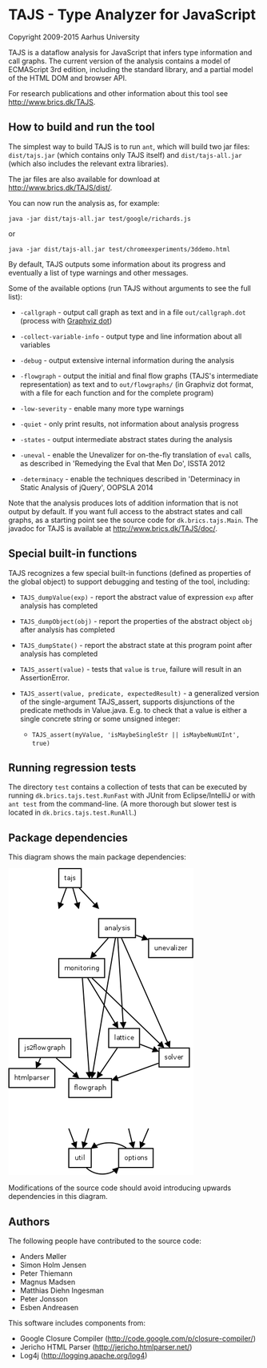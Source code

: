 TAJS - Type Analyzer for JavaScript
===================================

Copyright 2009-2015 Aarhus University

TAJS is a dataflow analysis for JavaScript that infers type information and call graphs.
The current version of the analysis contains a model of ECMAScript 3rd edition, including the standard library, and a partial model of the HTML DOM and browser API.

For research publications and other information about this tool see <http://www.brics.dk/TAJS>.

How to build and run the tool
-----------------------------

The simplest way to build TAJS is to run `ant`, which will build two jar files: `dist/tajs.jar` (which contains only TAJS itself) and `dist/tajs-all.jar` (which also includes the relevant extra libraries).

The jar files are also available for download at <http://www.brics.dk/TAJS/dist/>.

You can now run the analysis as, for example:
```
java -jar dist/tajs-all.jar test/google/richards.js
```
or
```
java -jar dist/tajs-all.jar test/chromeexperiments/3ddemo.html
```

By default, TAJS outputs some information about its progress and eventually a list of type warnings and other messages. 

Some of the available options (run TAJS without arguments to see the full list):

- `-callgraph` - output call graph as text and in a file `out/callgraph.dot` (process with [Graphviz dot](http://www.graphviz.org/))

- `-collect-variable-info` - output type and line information about all variables

- `-debug` - output extensive internal information during the analysis

- `-flowgraph` - output the initial and final flow graphs (TAJS's intermediate representation) as text and to `out/flowgraphs/` (in Graphviz dot format, with a file for each function and for the complete program)

- `-low-severity` - enable many more type warnings

- `-quiet` - only print results, not information about analysis progress

- `-states` - output intermediate abstract states during the analysis

- `-uneval` - enable the Unevalizer for on-the-fly translation of `eval` calls, as described in 'Remedying the Eval that Men Do', ISSTA 2012

- `-determinacy` - enable the techniques described in 'Determinacy in Static Analysis of jQuery', OOPSLA 2014

Note that the analysis produces lots of addition information that is not output by default. If you want full access to the abstract states and call graphs, as a starting point see the source code for `dk.brics.tajs.Main`. 
The javadoc for TAJS is available at <http://www.brics.dk/TAJS/doc/>.

Special built-in functions
--------------------------

TAJS recognizes a few special built-in functions (defined as properties of the global object) to support debugging and testing of the tool, including:

- `TAJS_dumpValue(exp)` - report the abstract value of expression `exp` after analysis has completed

- `TAJS_dumpObject(obj)` - report the properties of the abstract object `obj` after analysis has completed

- `TAJS_dumpState()` - report the abstract state at this program point after analysis has completed

- `TAJS_assert(value)` - tests that `value` is `true`, failure will result in an AssertionError. 

- `TAJS_assert(value, predicate, expectedResult)` - a generalized version of the single-argument TAJS_assert, supports disjunctions of the predicate methods in Value.java. E.g. to check that a value is either a single concrete string or some unsigned integer: 
  - `TAJS_assert(myValue, 'isMaybeSingleStr || isMaybeNumUInt', true)`

Running regression tests
------------------------

The directory `test` contains a collection of tests that can be executed by running `dk.brics.tajs.test.RunFast` with JUnit from Eclipse/IntelliJ or with `ant test` from the command-line. 
(A more thorough but slower test is located in `dk.brics.tajs.test.RunAll`.)

Package dependencies
--------------------

This diagram shows the main package dependencies:

![package dependencies](misc/package-dependencies.png)

Modifications of the source code should avoid introducing upwards dependencies in this diagram.

Authors
-------

The following people have contributed to the source code:
- Anders Møller
- Simon Holm Jensen
- Peter Thiemann
- Magnus Madsen
- Matthias Diehn Ingesman
- Peter Jonsson
- Esben Andreasen

This software includes components from:
- Google Closure Compiler (<http://code.google.com/p/closure-compiler/>)
- Jericho HTML Parser (<http://jericho.htmlparser.net/>)
- Log4j (<http://logging.apache.org/log4>)


